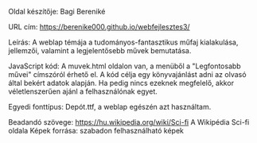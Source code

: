 Oldal készítője: Bagi Bereniké

URL cím: https://berenike000.github.io/webfejlesztes3/

Leírás: A weblap témája a tudományos-fantasztikus műfaj kialakulása, jellemzői, valamint a legjelentősebb művek bemutatása. 

JavaScript kód: A muvek.html oldalon van, a menüből a "Legfontosabb művei" címszóról érhető el. A kód célja egy könyvajánlást adni az olvasó által bekért adatok alapján. Ha pedig nincs ezeknek megfelelő, akkor véletlenszerűen ajánl a felhasználónak egyet.

Egyedi fonttípus: Depót.ttf, a weblap egészén azt használtam.

Beadandó szövege: https://hu.wikipedia.org/wiki/Sci-fi
A Wikipédia Sci-fi oldala
Képek forrása: szabadon felhasználható képek
 
